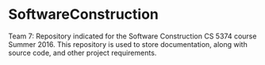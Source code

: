 # SoftwareConstruction
Team 7: Repository indicated for the Software Construction CS 5374 course Summer 2016.
This repository is used to store documentation, along with source code, and other project requirements.
